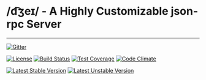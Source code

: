# /d͡ʒeɪ/ - A Highly Customizable json-rpc Server


----

[![Gitter](https://badges.gitter.im/join.svg)](https://gitter.im/l-x/J)

[![License](https://poser.pugx.org/lx/j/license.svg)](https://packagist.org/packages/lx/j)
[![Build Status](https://travis-ci.org/l-x/J.svg?branch=develop)](https://travis-ci.org/l-x/J)
[![Test Coverage](https://codeclimate.com/github/l-x/J/badges/coverage.svg)](https://codeclimate.com/github/l-x/J)
[![Code Climate](https://codeclimate.com/github/l-x/J/badges/gpa.svg)](https://codeclimate.com/github/l-x/J)

[![Latest Stable Version](https://poser.pugx.org/lx/j/v/stable.svg)](https://packagist.org/packages/lx/j) 
[![Latest Unstable Version](https://poser.pugx.org/lx/j/v/unstable.svg)](https://packagist.org/packages/lx/j) 

